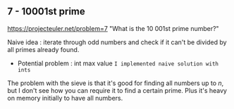 ## 7 - 10001st prime
https://projecteuler.net/problem=7
"What is the 10 001st prime number?"

Naive idea : iterate through odd numbers and check if it can't be divided by all primes already found.
- Potential problem : int max value
`I implemented naive solution with ints`

The problem with the sieve is that it's good for finding all numbers up to $n$, but I don't see how you can require it to find a certain prime. Plus it's heavy on memory initially to have all numbers.
